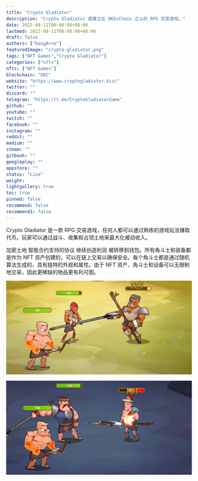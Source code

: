 ```yaml
---
title: "Crypto Gladiator"
description: "Crypto Gladiator 是建立在 OKExChain 之上的 RPG 交易游戏。"
date: 2022-08-11T00:00:00+08:00
lastmod: 2022-08-11T00:00:00+08:00
draft: false
authors: ["boogArno"]
featuredImage: "crypto-gladiator.png"
tags: ["NFT Games","Crypto Gladiator"]
categories: ["nfts"]
nfts: ["NFT Games"]
blockchain: "OKC"
website: "https://www.cryptogladiator.biz/"
twitter: ""
discord: ""
telegram: "https://t.me/CryptoGladiatorGame"
github: ""
youtube: ""
twitch: ""
facebook: ""
instagram: ""
reddit: ""
medium: ""
steam: ""
gitbook: ""
googleplay: ""
appstore: ""
status: "Live"
weight: 
lightgallery: true
toc: true
pinned: false
recommend: false
recommend1: false
---
```

<p>Crypto Gladiator 是一款 RPG 交易游戏，任何人都可以通过熟练的游戏玩法赚取代币。玩家可以通过战斗、收集和占领土地来最大化被动收入。</p>

<p>加密土地 智能合约支持的协议 继续创造利润 被转移到钱包。所有角斗士和装备都是作为 NFT 资产创建的，可以在链上交易以确保安全。每个角斗士都是通过随机算法生成的，具有独特的外观和属性。由于 NFT 资产、角斗士和设备可以无限制地交易，因此更稀缺的物品更有利可图。</p>

![1](1.jpeg)

![2](2.jpeg)
